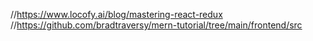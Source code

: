 //https://www.locofy.ai/blog/mastering-react-redux
//https://github.com/bradtraversy/mern-tutorial/tree/main/frontend/src

